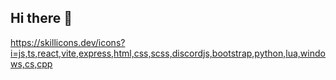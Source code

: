 ## Hi there 👋

https://skillicons.dev/icons?i=js,ts,react,vite,express,html,css,scss,discordjs,bootstrap,python,lua,windows,cs,cpp

<!--
**robigame1977/robigame1977** is a ✨ _special_ ✨ repository because its `README.md` (this file) appears on your GitHub profile.

Here are some ideas to get you started:

- 🔭 I’m currently working on ...
- 🌱 I’m currently learning ...
- 👯 I’m looking to collaborate on ...
- 🤔 I’m looking for help with ...
- 💬 Ask me about ...
- 📫 How to reach me: ...
- 😄 Pronouns: ...
- ⚡ Fun fact: ...
-->
